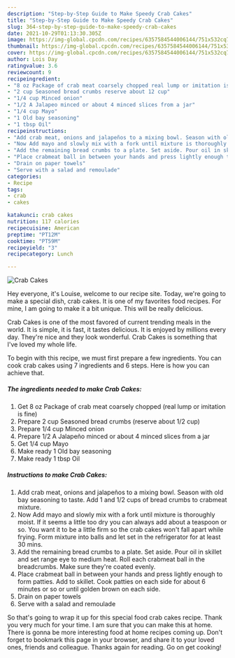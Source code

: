 ```yaml
---
description: "Step-by-Step Guide to Make Speedy Crab Cakes"
title: "Step-by-Step Guide to Make Speedy Crab Cakes"
slug: 364-step-by-step-guide-to-make-speedy-crab-cakes
date: 2021-10-29T01:13:30.305Z
image: https://img-global.cpcdn.com/recipes/6357584544006144/751x532cq70/crab-cakes-recipe-main-photo.jpg
thumbnail: https://img-global.cpcdn.com/recipes/6357584544006144/751x532cq70/crab-cakes-recipe-main-photo.jpg
cover: https://img-global.cpcdn.com/recipes/6357584544006144/751x532cq70/crab-cakes-recipe-main-photo.jpg
author: Lois Day
ratingvalue: 3.6
reviewcount: 9
recipeingredient:
- "8 oz Package of crab meat coarsely chopped real lump or imitation is fine"
- "2 cup Seasoned bread crumbs reserve about 12 cup"
- "1/4 cup Minced onion"
- "1/2 A Jalapeo minced or about 4 minced slices from a jar"
- "1/4 cup Mayo"
- "1 Old bay seasoning"
- "1 tbsp Oil"
recipeinstructions:
- "Add crab meat, onions and jalapeños to a mixing bowl. Season with old bay seasoning to taste. Add 1 and 1/2 cups of bread crumbs to crabmeat mixture."
- "Now Add mayo and slowly mix with a fork until mixture is thoroughly moist. If it seems a little too dry you can always add about a teaspoon or so. You want it to be a little firm so the crab cakes won&#39;t fall apart while frying. Form mixture into balls and let set in the refrigerator for at least 30 mins."
- "Add the remaining bread crumbs to a plate. Set aside. Pour oil in skillet and set range eye to medium heat. Roll each crabmeat ball in the breadcrumbs. Make sure they&#39;re coated evenly."
- "Place crabmeat ball in between your hands and press lightly enough to form patties. Add to skillet. Cook patties on each side for about 6 minutes or so or until golden brown on each side."
- "Drain on paper towels"
- "Serve with a salad and remoulade"
categories:
- Recipe
tags:
- crab
- cakes

katakunci: crab cakes 
nutrition: 117 calories
recipecuisine: American
preptime: "PT12M"
cooktime: "PT59M"
recipeyield: "3"
recipecategory: Lunch

---
```



![Crab Cakes](https://img-global.cpcdn.com/recipes/6357584544006144/751x532cq70/crab-cakes-recipe-main-photo.jpg)

Hey everyone, it's Louise, welcome to our recipe site. Today, we're going to make a special dish, crab cakes. It is one of my favorites food recipes. For mine, I am going to make it a bit unique. This will be really delicious.



Crab Cakes is one of the most favored of current trending meals in the world. It is simple, it is fast, it tastes delicious. It is enjoyed by millions every day. They're nice and they look wonderful. Crab Cakes is something that I've loved my whole life.


To begin with this recipe, we must first prepare a few ingredients. You can cook crab cakes using 7 ingredients and 6 steps. Here is how you can achieve that.

<!--inarticleads1-->

##### The ingredients needed to make Crab Cakes:

1. Get 8 oz Package of crab meat coarsely chopped (real lump or imitation is fine)
1. Prepare 2 cup Seasoned bread crumbs (reserve about 1/2 cup)
1. Prepare 1/4 cup Minced onion
1. Prepare 1/2 A Jalapeño minced or about 4 minced slices from a jar
1. Get 1/4 cup Mayo
1. Make ready 1 Old bay seasoning
1. Make ready 1 tbsp Oil




<!--inarticleads2-->

##### Instructions to make Crab Cakes:

1. Add crab meat, onions and jalapeños to a mixing bowl. Season with old bay seasoning to taste. Add 1 and 1/2 cups of bread crumbs to crabmeat mixture.
1. Now Add mayo and slowly mix with a fork until mixture is thoroughly moist. If it seems a little too dry you can always add about a teaspoon or so. You want it to be a little firm so the crab cakes won&#39;t fall apart while frying. Form mixture into balls and let set in the refrigerator for at least 30 mins.
1. Add the remaining bread crumbs to a plate. Set aside. Pour oil in skillet and set range eye to medium heat. Roll each crabmeat ball in the breadcrumbs. Make sure they&#39;re coated evenly.
1. Place crabmeat ball in between your hands and press lightly enough to form patties. Add to skillet. Cook patties on each side for about 6 minutes or so or until golden brown on each side.
1. Drain on paper towels
1. Serve with a salad and remoulade




So that's going to wrap it up for this special food crab cakes recipe. Thank you very much for your time. I am sure that you can make this at home. There is gonna be more interesting food at home recipes coming up. Don't forget to bookmark this page in your browser, and share it to your loved ones, friends and colleague. Thanks again for reading. Go on get cooking!
